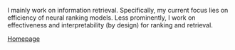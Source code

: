 
I mainly work on information retrieval. Specifically, my current focus lies on efficiency of neural ranking models. Less prominently, I work on effectiveness and interpretability (by design) for ranking and retrieval.
 
[Homepage](https://mrjleo.github.io) 
